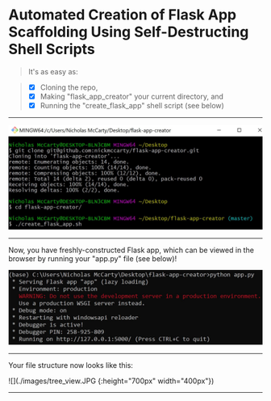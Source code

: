 # Automated Creation of Flask App Scaffolding Using Self-Destructing Shell Scripts

> It's as easy as:

> - [x] Cloning the repo,
> - [x] Making "flask_app_creator" your current directory, and
> - [x] Running the "create_flask_app" shell script (see below)

---

![](./images/bash_terminal.JPG)

---

Now, you have freshly-constructed Flask app, which can be viewed in the browser by running your "app.py" file (see below)!

![](./images/command_terminal.JPG)

---

Your file structure now looks like this:

![](./images/tree_view.JPG {:height="700px" width="400px"})

---
